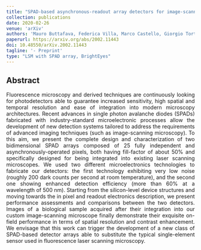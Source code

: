 ```yaml
---
title: "SPAD-based asynchronous-readout array detectors for image-scanning microscopy"
collection: publications
date: 2020-02-26
venue: 'arXiv'
authors: 'Mauro Buttafava, Federica Villa, Marco Castello, Giorgio Tortarolo, Enrico Conca, Mirko Sanzaro, Simonluca Piazza, Paolo Bianchini, Alberto Diaspro, Franco Zappa, Giuseppe Vicidomini, Alberto Tosi'
paperurl: https://arxiv.org/abs/2002.11443
doi: 10.48550/arXiv.2002.11443
tagline: '- Preprint'
type: "LSM with SPAD array, BrightEyes"
---
```


<h2> Abstract </h2>
<p align= "justify">
Fluorescence microscopy and derived techniques are continuously looking for photodetectors able to guarantee increased sensitivity, high spatial and temporal resolution and ease of integration into modern microscopy architectures. Recent advances in single photon avalanche diodes (SPADs) fabricated with industry-standard microelectronic processes allow the development of new detection systems tailored to address the requirements of advanced imaging techniques (such as image-scanning microscopy). To this aim, we present the complete design and characterization of two bidimensional SPAD arrays composed of 25 fully independent and asynchronously-operated pixels, both having fill-factor of about 50% and specifically designed for being integrated into existing laser scanning microscopes. We used two different microelectronics technologies to fabricate our detectors: the first technology exhibiting very low noise (roughly 200 dark counts per second at room temperature), and the second one showing enhanced detection efficiency (more than 60% at a wavelength of 500 nm). Starting from the silicon-level device structures and moving towards the in pixel and readout electronics description, we present performance assessments and comparisons between the two detectors. Images of a biological sample acquired after their integration into our custom image-scanning microscope finally demonstrate their exquisite on-field performance in terms of spatial resolution and contrast enhancement. We envisage that this work can trigger the development of a new class of SPAD-based detector arrays able to substitute the typical single-element sensor used in fluorescence laser scanning microscopy.
  
 
